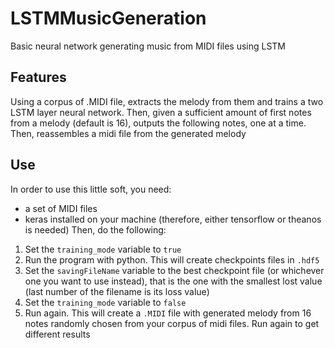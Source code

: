 # LSTMMusicGeneration
Basic neural network generating music from MIDI files using LSTM

## Features
Using a corpus of .MIDI file, extracts the melody from them and trains a two LSTM layer neural network. Then, given a sufficient amount of first notes from a melody (default is 16), outputs the following notes, one at a time. Then, reassembles a midi file from the generated melody

## Use
In order to use this little soft, you need:
* a set of MIDI files
* keras installed on your machine (therefore, either tensorflow or theanos is needed)
Then, do the following:
1. Set the `training_mode` variable to `true`
2. Run the program with python. This will create checkpoints files in `.hdf5` 
3. Set the `savingFileName` variable to the best checkpoint file (or whichever one you want to use instead), that is the one with the smallest lost value (last number of the filename is its loss value)
4. Set the `training_mode` variable to `false`
5. Run again. This will create a `.MIDI` file with generated melody from 16 notes randomly chosen from your corpus of midi files. Run again to get different results
